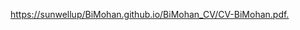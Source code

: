 <a href="username.github.io/folder/document.pdf" target="_blank">https://sunwellup/BiMohan.github.io/BiMohan_CV/CV-BiMohan.pdf.</a>

